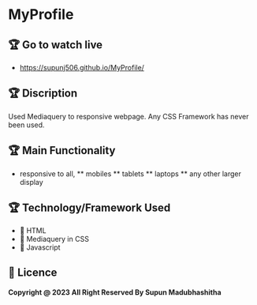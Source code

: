 # MyProfile

## 🏆 Go to watch live
* https://supunj506.github.io/MyProfile/

## 🏆 Discription
Used Mediaquery to responsive webpage.
Any CSS Framework has never been used.

## 🏆 Main Functionality
* responsive to all,
    ** mobiles 
    ** tablets 
    ** laptops
    ** any other larger display
   
## 🏆 Technology/Framework Used
* 🥇 HTML
* 🥇 Mediaquery in CSS
* 🥇 Javascript

## 🚨 Licence
#### Copyright @ 2023 All Right Reserved By Supun Madubhashitha
